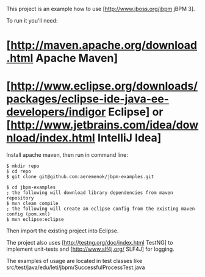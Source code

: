 This project is an example how to use [http://www.jboss.org/jbpm jBPM 3].

To run it you'll need:

# [http://maven.apache.org/download.html Apache Maven]
# [http://www.eclipse.org/downloads/packages/eclipse-ide-java-ee-developers/indigor Eclipse] or [http://www.jetbrains.com/idea/download/index.html IntelliJ Idea]

Install apache maven, then run in command line:

```
$ mkdir repo
$ cd repo
$ git clone git@github.com:aeremenok/jbpm-examples.git

$ cd jbpm-examples
; the following will download library dependencies from maven repository
$ mvn clean compile
; the following will create an eclipse config from the existing maven config (pom.xml)
$ mvn eclipse:eclipse
```

Then import the existing project into Eclipse.

The project also uses [http://testng.org/doc/index.html TestNG] to implement unit-tests and [http://www.slf4j.org/ SLF4J] for logging.

The examples of usage are located in test classes like src/test/java/edu/leti/jbpm/SuccessfulProcessTest.java
